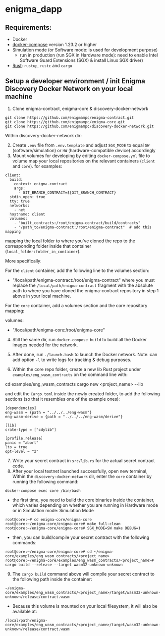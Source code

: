 # enigma_dapp
## Requirements:
- Docker
- [docker-compose](https://docs.docker.com/compose/install/) version 1.23.2 or higher
- Simulation mode (or Software mode: is used for development purpose)
    - run in production (run SGX in Hardware mode): need to enable Intel Software Guard Extensions (SGX) & install Linux SGX driver)
- [Rust](https://www.rust-lang.org/tools/install): `rustup`, `rustc` and `cargo`

## Setup a developer environment / init Enigma Discovery Docker Network on your local machine
1. Clone enigma-contract, enigma-core & discovery-docker-network 
```
git clone https://github.com/enigmampc/enigma-contract.git
git clone https://github.com/enigmampc/enigma-core.git
git clone https://github.com/enigmampc/discovery-docker-network.git
```
Within discovery-docker-network dir:

2. Create `.env` file from `.env.template` and adjust `SGX_MODE` to equal `SW` (software/simulation) or `HW` (hardware-compatible device) accordingly
3. Mount volumes for developing by editing `docker-compose.yml` file to volume map your local repositories on the relevant containers (`client` and `core`).
for examples:
```
client:
  build:
    context: enigma-contract
    args:
      - GIT_BRANCH_CONTRACT=${GIT_BRANCH_CONTRACT}
  stdin_open: true
  tty: true
  networks:
    - net
  hostname: client
  volumes:
    - "built_contracts:/root/enigma-contract/build/contracts"
    - "/path_to/enigma-contract:/root/enigma-contract"  # add this mapping
```

mapping the local folder to where you've cloned the repo to the corresponding folder inside that container 
(`local_folder:folder_in_container`).


More specifically:

For the `client` container, add the following line to the volumes section:
- "/local/path/enigma-contract:/root/enigma-contract"
where you must replace the `/local/path/enigma-contract` fragment with the absolute path to 
where you have cloned the enigma-contract repository in step 1 above in your local machine.

For the `core` container, add a volumes section and the core repository mapping:

volumes:
  - "/local/path/enigma-core:/root/enigma-core"

4. Still the same dir, run `docker-compose build` to build all the Docker images needed for the network.
5. After done, run `./launch.bash` to launch the Docker network.
    Note: can add option `-l` to write logs for tracking & debug purposes.

6. Within the core repo folder, create a new lib Rust project under `examples/eng_wasm_contracts` on the command line with:

cd examples/eng_wasm_contracts
cargo new <project_name> --lib

and edit the `Cargo.toml` inside the newly created folder, to add the following sections
 (so that it resembles one of the example ones):
```
[dependencies]
eng-wasm = {path = "../../../eng-wasm"}
eng-wasm-derive = {path = "../../../eng-wasm/derive"}

[lib]
crate-type = ["cdylib"]

[profile.release]
panic = "abort"
lto = true
opt-level = "z"
```
7. Write your secret contract in `src/lib.rs` for the actual secret contract code. 
8. After your local testnet launched successfully, open new terminal, 
Within the `discovery-docker-network` dir, enter the `core` container by running the following command:
```
docker-compose exec core /bin/bash
```

- the first time, you need to build the core binaries inside the container, 
which varies depending on whether you are running in Hardware mode or in Simulation mode:
Simulation Mode
```
root@core:~# cd enigma-core/enigma-core
root@core:~/enigma-core/enigma-core# make full-clean
root@core:~/enigma-core/enigma-core# SGX_MODE=SW make DEBUG=1
```
- then, you can build/compile your secret contract with the following commands:
```
root@core:~/enigma-core/enigma-core# cd ~/enigma-core/examples/eng_wasm_contracts/<project_name>
root@core:~/enigma-core/examples/eng_wasm_contracts/<project_name># cargo build --release --target wasm32-unknown-unknown
```

9. The `cargo build` command above will compile your secret contract to the following path inside the container:
```
~/enigma-core/examples/eng_wasm_contracts/<project_name>/target/wasm32-unknown-unknown/release/contract.wasm
```
- Because this volume is mounted on your local filesystem, it will also be available at:
```
/local/path/enigma-core/examples/eng_wasm_contracts/<project_name>/target/wasm32-unknown-unknown/release/contract.wasm
```